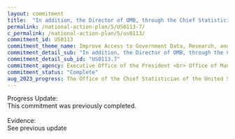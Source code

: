 ```yaml
---
layout: commitment
title:  "In addition, the Director of OMB, through the Chief Statistician of the United States, is evaluating SOGI data practices across agencies, and plans to update reports, guidance, or directives, as needed, based upon the latest evidence, research, and stakeholder input, per Executive Order 14075."
permalink: /national-action-plan/5/US0113-7/
c_permalink: /national-action-plan/5/us0113/
commitment_id: US0113
commitment_theme_name: Improve Access to Government Data, Research, and Information
commitment_detail_sub: "In addition, the Director of OMB, through the Chief Statistician of the United States, is evaluating SOGI data practices across agencies, and plans to update reports, guidance, or directives, as needed, based upon the latest evidence, research, and stakeholder input, per Executive Order 14075."
commitment_detail_sub_id: "US0113.7"
commitment_agency: Executive Office of the President <br> Office of Management and Budget
commitment_status: "Complete"
aug_2023_progress: The Office of the Chief Statistician of the United States released recommendations on the best practices for collecting sexual orientation and gender identity data on federal statistical surveys. <a href= "https://www.whitehouse.gov/wp-content/uploads/2023/01/SOGI-Best-Practices.pdf">A link to the report can be found here.</a>
---
```

Progress Update:<br>
This commitment was previously completed.
<br>
<br>
Evidence:<br>
See previous update
